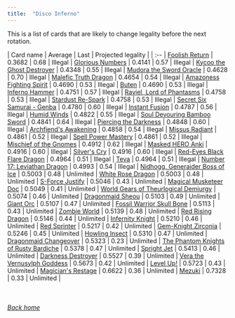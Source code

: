 ```yaml
---
title:  "Disco Inferno"
---
```


This is a list of cards that are likely to change legality before the next rotation.

| Card name | Average | Last | Projected legality |
| :-- |
[Foolish Return](https://db.ygoprodeck.com/card/?search=Foolish%20Return) | 0.3682 | 0.68 | Illegal |
[Glorious Numbers](https://db.ygoprodeck.com/card/?search=Glorious%20Numbers) | 0.4141 | 0.57 | Illegal |
[Kycoo the Ghost Destroyer](https://db.ygoprodeck.com/card/?search=Kycoo%20the%20Ghost%20Destroyer) | 0.4348 | 0.55 | Illegal |
[Mudora the Sword Oracle](https://db.ygoprodeck.com/card/?search=Mudora%20the%20Sword%20Oracle) | 0.4628 | 0.70 | Illegal |
[Malefic Truth Dragon](https://db.ygoprodeck.com/card/?search=Malefic%20Truth%20Dragon) | 0.4654 | 0.54 | Illegal |
[Amazoness Fighting Spirit](https://db.ygoprodeck.com/card/?search=Amazoness%20Fighting%20Spirit) | 0.4690 | 0.53 | Illegal |
[Buten](https://db.ygoprodeck.com/card/?search=Buten) | 0.4690 | 0.53 | Illegal |
[Inferno Hammer](https://db.ygoprodeck.com/card/?search=Inferno%20Hammer) | 0.4751 | 0.57 | Illegal |
[Raviel, Lord of Phantasms](https://db.ygoprodeck.com/card/?search=Raviel,%20Lord%20of%20Phantasms) | 0.4758 | 0.53 | Illegal |
[Stardust Re-Spark](https://db.ygoprodeck.com/card/?search=Stardust%20Re-Spark) | 0.4758 | 0.53 | Illegal |
[Secret Six Samurai - Genba](https://db.ygoprodeck.com/card/?search=Secret%20Six%20Samurai%20-%20Genba) | 0.4780 | 0.60 | Illegal |
[Instant Fusion](https://db.ygoprodeck.com/card/?search=Instant%20Fusion) | 0.4787 | 0.56 | Illegal |
[Humid Winds](https://db.ygoprodeck.com/card/?search=Humid%20Winds) | 0.4822 | 0.55 | Illegal |
[Soul Devouring Bamboo Sword](https://db.ygoprodeck.com/card/?search=Soul%20Devouring%20Bamboo%20Sword) | 0.4841 | 0.64 | Illegal |
[Piercing the Darkness](https://db.ygoprodeck.com/card/?search=Piercing%20the%20Darkness) | 0.4848 | 0.60 | Illegal |
[Archfiend's Awakening](https://db.ygoprodeck.com/card/?search=Archfiend's%20Awakening) | 0.4858 | 0.54 | Illegal |
[Missus Radiant](https://db.ygoprodeck.com/card/?search=Missus%20Radiant) | 0.4861 | 0.52 | Illegal |
[Spell Power Mastery](https://db.ygoprodeck.com/card/?search=Spell%20Power%20Mastery) | 0.4861 | 0.52 | Illegal |
[Mischief of the Gnomes](https://db.ygoprodeck.com/card/?search=Mischief%20of%20the%20Gnomes) | 0.4912 | 0.62 | Illegal |
[Masked HERO Anki](https://db.ygoprodeck.com/card/?search=Masked%20HERO%20Anki) | 0.4916 | 0.60 | Illegal |
[Silver's Cry](https://db.ygoprodeck.com/card/?search=Silver's%20Cry) | 0.4916 | 0.60 | Illegal |
[Red-Eyes Black Flare Dragon](https://db.ygoprodeck.com/card/?search=Red-Eyes%20Black%20Flare%20Dragon) | 0.4964 | 0.51 | Illegal |
[Teva](https://db.ygoprodeck.com/card/?search=Teva) | 0.4964 | 0.51 | Illegal |
[Number 17: Leviathan Dragon](https://db.ygoprodeck.com/card/?search=Number%2017:%20Leviathan%20Dragon) | 0.4993 | 0.54 | Illegal |
[Nidhogg, Generaider Boss of Ice](https://db.ygoprodeck.com/card/?search=Nidhogg,%20Generaider%20Boss%20of%20Ice) | 0.5003 | 0.48 | Unlimited |
[White Rose Dragon](https://db.ygoprodeck.com/card/?search=White%20Rose%20Dragon) | 0.5003 | 0.48 | Unlimited |
[S-Force Justify](https://db.ygoprodeck.com/card/?search=S-Force%20Justify) | 0.5046 | 0.43 | Unlimited |
[Magical Musketeer Doc](https://db.ygoprodeck.com/card/?search=Magical%20Musketeer%20Doc) | 0.5049 | 0.41 | Unlimited |
[World Gears of Theurlogical Demiurgy](https://db.ygoprodeck.com/card/?search=World%20Gears%20of%20Theurlogical%20Demiurgy) | 0.5074 | 0.46 | Unlimited |
[Dragonmaid Sheou](https://db.ygoprodeck.com/card/?search=Dragonmaid%20Sheou) | 0.5103 | 0.49 | Unlimited |
[Giant Orc](https://db.ygoprodeck.com/card/?search=Giant%20Orc) | 0.5107 | 0.47 | Unlimited |
[Fossil Warrior Skull Bone](https://db.ygoprodeck.com/card/?search=Fossil%20Warrior%20Skull%20Bone) | 0.5113 | 0.43 | Unlimited |
[Zombie World](https://db.ygoprodeck.com/card/?search=Zombie%20World) | 0.5139 | 0.48 | Unlimited |
[Red Rising Dragon](https://db.ygoprodeck.com/card/?search=Red%20Rising%20Dragon) | 0.5146 | 0.44 | Unlimited |
[Infernity Knight](https://db.ygoprodeck.com/card/?search=Infernity%20Knight) | 0.5210 | 0.46 | Unlimited |
[Red Sprinter](https://db.ygoprodeck.com/card/?search=Red%20Sprinter) | 0.5217 | 0.42 | Unlimited |
[Gem-Knight Zirconia](https://db.ygoprodeck.com/card/?search=Gem-Knight%20Zirconia) | 0.5246 | 0.45 | Unlimited |
[Howling Insect](https://db.ygoprodeck.com/card/?search=Howling%20Insect) | 0.5310 | 0.47 | Unlimited |
[Dragonmaid Changeover](https://db.ygoprodeck.com/card/?search=Dragonmaid%20Changeover) | 0.5323 | 0.23 | Unlimited |
[The Phantom Knights of Rusty Bardiche](https://db.ygoprodeck.com/card/?search=The%20Phantom%20Knights%20of%20Rusty%20Bardiche) | 0.5378 | 0.47 | Unlimited |
[Spright Jet](https://db.ygoprodeck.com/card/?search=Spright%20Jet) | 0.5413 | 0.46 | Unlimited |
[Darkness Destroyer](https://db.ygoprodeck.com/card/?search=Darkness%20Destroyer) | 0.5527 | 0.39 | Unlimited |
[Vera the Vernusylph Goddess](https://db.ygoprodeck.com/card/?search=Vera%20the%20Vernusylph%20Goddess) | 0.5673 | 0.42 | Unlimited |
[Level Up!](https://db.ygoprodeck.com/card/?search=Level%20Up!) | 0.5723 | 0.43 | Unlimited |
[Magician's Restage](https://db.ygoprodeck.com/card/?search=Magician's%20Restage) | 0.6622 | 0.36 | Unlimited |
[Mezuki](https://db.ygoprodeck.com/card/?search=Mezuki) | 0.7328 | 0.33 | Unlimited |

<br>

###### [Back home](index)